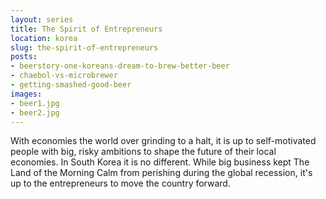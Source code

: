 ```yaml
---
layout: series
title: The Spirit of Entrepreneurs
location: korea
slug: the-spirit-of-entrepreneurs
posts:
- beerstory-one-koreans-dream-to-brew-better-beer
- chaebol-vs-microbrewer
- getting-smashed-good-beer
images:
- beer1.jpg
- beer2.jpg
---
```

With economies the world over grinding to a halt, it is up to self-motivated people with big, risky ambitions to shape the future of their local economies. In South Korea it is no different. While big business kept The Land of the Morning Calm from perishing during the global recession, it's up to the entrepreneurs to move the country forward.